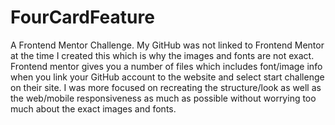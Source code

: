 # FourCardFeature
A Frontend Mentor Challenge.
My GitHub was not linked to Frontend Mentor at the time I created this which is why the images and
fonts are not exact. Frontend mentor gives you a number of files which includes font/image info
when you link your GitHub account to the website and select start challenge on their site.
I was more focused on recreating the structure/look as well as the web/mobile responsiveness 
as much as possible without worrying too much about the exact images and fonts.
